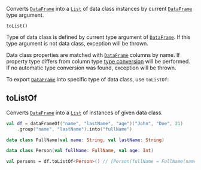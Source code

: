 [//]: # (title: toList)

<!---IMPORT org.jetbrains.kotlinx.dataframe.samples.api.Collections-->

Converts [`DataFrame`](DataFrame.md) into a [`List`](https://kotlinlang.org/api/latest/jvm/stdlib/kotlin.collections/-list/) 
of data class instances by current [`DataFrame`](DataFrame.md) type argument.

```
toList()
```

Type of data class is defined by current type argument of [`DataFrame`](DataFrame.md). If this type argument is not data class, exception will be thrown.

Data class properties are matched with [`DataFrame`](DataFrame.md) columns by name. If property type differs from column type [type conversion](convert.md) will be performed. If no automatic type conversion was found, exception will be thrown. 

To export [`DataFrame`](DataFrame.md) into specific type of data class, use `toListOf`:

## toListOf

Converts [`DataFrame`](DataFrame.md) into a [`List`](https://kotlinlang.org/api/latest/jvm/stdlib/kotlin.collections/-list/) of instances of given data class.

<!---FUN listInterop5-->

```kotlin
val df = dataFrameOf("name", "lastName", "age")("John", "Doe", 21)
    .group("name", "lastName").into("fullName")

data class FullName(val name: String, val lastName: String)

data class Person(val fullName: FullName, val age: Int)

val persons = df.toListOf<Person>() // [Person(fullName = FullName(name = "John", lastName = "Doe"), age = 21)]
```

<!---END-->
